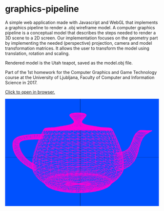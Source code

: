 # graphics-pipeline

A simple web application made with Javascript and WebGL that implements a graphics pipeline to render a .obj wireframe model. 
A computer graphics pipeline is a conceptual model that describes the steps needed to render a 3D scene to a 2D screen. Our implementation focuses on the geometry part by implementing the needed (perspective) projection, camera and model transformation matrices. It allows the user to transform the model using translation, rotation and scaling. 

Rendered model is the Utah teapot, saved as the model.obj file. 

Part of the 1st homework for the Computer Graphics and Game Technology course at the University of Ljubljana, Faculty of Computer and Information Science in 2017.

[Click to open in browser.](https://ia6382.github.io/graphics-pipeline/)

![teapot](teapot.PNG)
